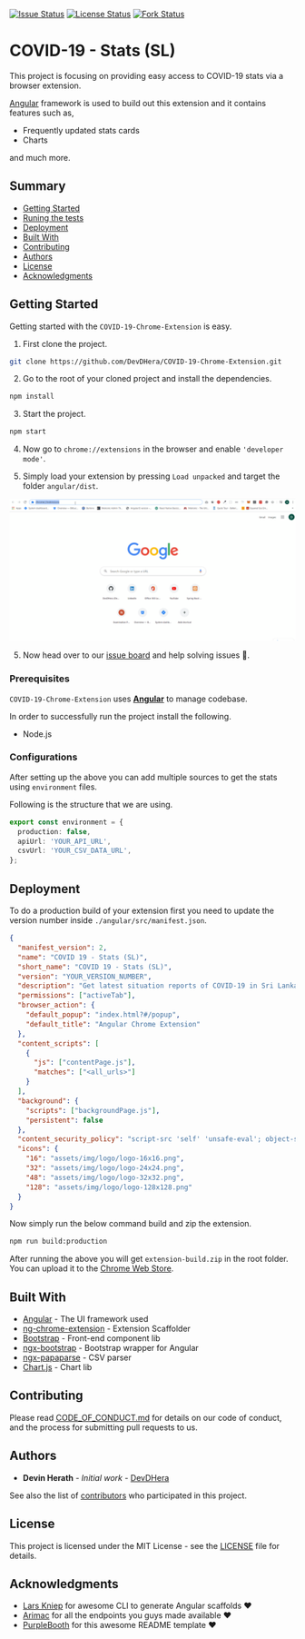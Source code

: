 [![Issue Status][issue status badge]][issue status link] [![License Status][license status badge]][license status link] [![Fork Status][fork status badge]][fork status link]

<!-- markdownlint-disable -->

<!-- markdownlint-enable -->

[issue status badge]: https://img.shields.io/github/issues/DevDHera/COVID-19-Chrome-Extension
[issue status link]: https://github.com/DevDHera/COVID-19-Chrome-Extension/issues
[license status badge]: https://img.shields.io/github/license/DevDHera/COVID-19-Chrome-Extension
[license status link]: https://github.com/DevDHera/COVID-19-Chrome-Extension/blob/master/LICENSE
[fork status badge]: https://img.shields.io/github/forks/DevDHera/COVID-19-Chrome-Extension
[fork status link]: https://github.com/DevDHera/COVID-19-Chrome-Extension/network/members

# COVID-19 - Stats (SL)

This project is focusing on providing easy access to COVID-19 stats via a browser extension.

[Angular](https://angular.io/) framework is used to build out this extension and it contains features such as,

- Frequently updated stats cards
- Charts

and much more.

## Summary

- [Getting Started](#getting-started)
- [Runing the tests](#running-the-tests)
- [Deployment](#deployment)
- [Built With](#built-with)
- [Contributing](#contributing)
- [Authors](#authors)
- [License](#license)
- [Acknowledgments](#acknowledgments)

## Getting Started

Getting started with the `COVID-19-Chrome-Extension` is easy.

1. First clone the project.

```sh
git clone https://github.com/DevDHera/COVID-19-Chrome-Extension.git
```

2. Go to the root of your cloned project and install the dependencies.

```sh
npm install
```

3. Start the project.

```sh
npm start
```

4. Now go to `chrome://extensions` in the browser and enable `'developer mode'`.

5. Simply load your extension by pressing `Load unpacked` and target the folder `angular/dist`.

![Getting Started](public/screencasts/getting-started.gif)

5. Now head over to our [issue board](https://github.com/DevDHera/COVID-19-Chrome-Extension/issues) and help solving issues 👼.

### Prerequisites

`COVID-19-Chrome-Extension` uses **[Angular](https://angular.io/)** to manage codebase.

In order to successfully run the project install the following.

- Node.js

### Configurations

After setting up the above you can add multiple sources to get the stats using `environment` files.

Following is the structure that we are using.

```ts
export const environment = {
  production: false,
  apiUrl: 'YOUR_API_URL',
  csvUrl: 'YOUR_CSV_DATA_URL',
};
```

## Deployment

To do a production build of your extension first you need to update the version number inside `./angular/src/manifest.json`.

```json
{
  "manifest_version": 2,
  "name": "COVID 19 - Stats (SL)",
  "short_name": "COVID 19 - Stats (SL)",
  "version": "YOUR_VERSION_NUMBER",
  "description": "Get latest situation reports of COVID-19 in Sri Lanka",
  "permissions": ["activeTab"],
  "browser_action": {
    "default_popup": "index.html?#/popup",
    "default_title": "Angular Chrome Extension"
  },
  "content_scripts": [
    {
      "js": ["contentPage.js"],
      "matches": ["<all_urls>"]
    }
  ],
  "background": {
    "scripts": ["backgroundPage.js"],
    "persistent": false
  },
  "content_security_policy": "script-src 'self' 'unsafe-eval'; object-src 'self'",
  "icons": {
    "16": "assets/img/logo/logo-16x16.png",
    "32": "assets/img/logo/logo-24x24.png",
    "48": "assets/img/logo/logo-32x32.png",
    "128": "assets/img/logo/logo-128x128.png"
  }
}
```

Now simply run the below command build and zip the extension.

```sh
npm run build:production
```

After running the above you will get `extension-build.zip` in the root folder. You can upload it to the [Chrome Web Store](https://chrome.google.com/webstore/developer/dashboard).

## Built With

- [Angular](https://angular.io/) - The UI framework used
- [ng-chrome-extension](https://github.com/larscom/ng-chrome-extension) - Extension Scaffolder
- [Bootstrap](https://getbootstrap.com/) - Front-end component lib
- [ngx-bootstrap](https://valor-software.com/ngx-bootstrap/#/) - Bootstrap wrapper for Angular
- [ngx-papaparse](https://github.com/alberthaff/ngx-papaparse) - CSV parser
- [Chart.js](https://www.chartjs.org/) - Chart lib

## Contributing

Please read [CODE_OF_CONDUCT.md](https://github.com/DevDHera/COVID-19-Chrome-Extension/blob/master/CODE_OF_CONDUCT.md) for details on our code of conduct, and the process for submitting pull requests to us.

## Authors

- **Devin Herath** - _Initial work_ - [DevDHera](https://github.com/DevDHera)

See also the list of [contributors](https://github.com/DevDHera/COVID-19-Chrome-Extension/graphs/contributors) who participated in this project.

## License

This project is licensed under the MIT License - see the [LICENSE](https://github.com/DevDHera/COVID-19-Chrome-Extension/blob/master/LICENSE) file for details.

## Acknowledgments

- [Lars Kniep](https://github.com/larscom) for awesome CLI to generate Angular scaffolds ❤
- [Arimac](https://github.com/arimacdev) for all the endpoints you guys made available ❤
- [PurpleBooth](https://github.com/PurpleBooth) for this awesome README template ❤
